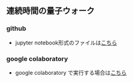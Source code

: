 ## 連続時間の量子ウォーク

### github
- jupyter notebook形式のファイルは[こちら](https://github.com/hiroshi0530/wa-src/tree/master/rec/linalg/base/base_nb.ipynb)

### google colaboratory
- google colaboratory で実行する場合は[こちら](https://colab.research.google.com/github/hiroshi0530/wa-src/tree/master/rec/linalg/base/base_nb.ipynb)

